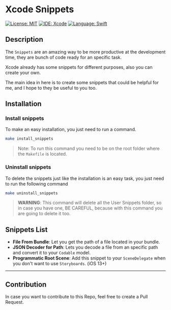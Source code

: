 # Xcode Snippets
[![License: MIT](https://img.shields.io/badge/License-MIT-yellow.svg)](https://opensource.org/licenses/MIT)
[![IDE: Xcode](https://img.shields.io/badge/IDE-Xcode%2011-blue.svg)](https://developer.apple.com/xcode/)
[![Language: Swift](https://img.shields.io/badge/Language-Swift-red.svg)](https://swift.org/blog/)

## Description
The `Snippets` are an amazing way to be more productive at the development time, they are bunch of code ready for an specific task.

Xcode already has some snippets for different purposes, also you can create your own.

The main idea in here is to create some snippets that could be helpful for me, and I hope to they be useful to you too.

## Installation
### Install snippets
To make an easy installation, you just need to run a command.

```bash
make install_snippets
```

> Note: To run this command you need to be on the root folder where the `Makefile` is located.

### Uninstall snippets
To delete the snippets just like the installation is an easy task, you just need to run the following command

```bash
make uninstall_snippets
```

> **WARNING**: This command will delete all the User Snippets folder, so in case you have one, BE CAREFUL, because with this command you are going to delete it too.

## Snippets List
* **File From Bundle**: Let you get the path of a file located in your bundle.
* **JSON Decoder for Path**: Lets you decode a file from an specific path and convert it to your `Codable` model.
* **Programmatic Root Scene**: Add this snippet to your `SceneDelegate` when you don't want to use `Storyboards`. (iOS 13+)

---
## Contribution

In case you want to contribute to this Repo, feel free to create a Pull Request.